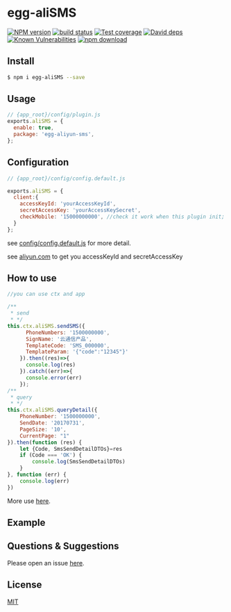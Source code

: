 # egg-aliSMS

[![NPM version][npm-image]][npm-url]
[![build status][travis-image]][travis-url]
[![Test coverage][codecov-image]][codecov-url]
[![David deps][david-image]][david-url]
[![Known Vulnerabilities][snyk-image]][snyk-url]
[![npm download][download-image]][download-url]

[npm-image]: https://img.shields.io/npm/v/egg-aliSMS.svg?style=flat-square
[npm-url]: https://npmjs.org/package/egg-aliSMS
[travis-image]: https://img.shields.io/travis/eggjs/egg-aliSMS.svg?style=flat-square
[travis-url]: https://travis-ci.org/eggjs/egg-aliSMS
[codecov-image]: https://img.shields.io/codecov/c/github/eggjs/egg-aliSMS.svg?style=flat-square
[codecov-url]: https://codecov.io/github/eggjs/egg-aliSMS?branch=master
[david-image]: https://img.shields.io/david/eggjs/egg-aliSMS.svg?style=flat-square
[david-url]: https://david-dm.org/eggjs/egg-aliSMS
[snyk-image]: https://snyk.io/test/npm/egg-aliSMS/badge.svg?style=flat-square
[snyk-url]: https://snyk.io/test/npm/egg-aliSMS
[download-image]: https://img.shields.io/npm/dm/egg-aliSMS.svg?style=flat-square
[download-url]: https://npmjs.org/package/egg-aliSMS

<!--
Description here.
-->

## Install

```bash
$ npm i egg-aliSMS --save
```

## Usage

```js
// {app_root}/config/plugin.js
exports.aliSMS = {
  enable: true,
  package: 'egg-aliyun-sms',
};
```

## Configuration

```js
// {app_root}/config/config.default.js

exports.aliSMS = {
  client:{
    accessKeyId: 'yourAccessKeyId',
    secretAccessKey: 'yourAccessKeySecret',
    checkMobile: '15000000000', //check it work when this plugin init;
  }
};
```

see [config/config.default.js](config/config.default.js) for more detail.

see [aliyun.com](https://dysms.console.aliyun.com/dysms.htm#/develop/api) to get you accessKeyId and secretAccessKey

## How to use
```js
//you can use ctx and app

/**
 * send
 * */
this.ctx.aliSMS.sendSMS({
      PhoneNumbers: '1500000000',
      SignName: '云通信产品',
      TemplateCode: 'SMS_000000',
      TemplateParam: '{"code":"12345"}'
    }).then((res)=>{
      console.log(res)
    }).catch((err)=>{
      console.error(err)
    });
/**
 * query
 * */
this.ctx.aliSMS.queryDetail({
    PhoneNumber: '1500000000',
    SendDate: '20170731',
    PageSize: '10',
    CurrentPage: "1"
}).then(function (res) {
    let {Code, SmsSendDetailDTOs}=res
    if (Code === 'OK') {
        console.log(SmsSendDetailDTOs)
    }
}, function (err) {
    console.log(err)
})
```

More use [here](https://help.aliyun.com/document_detail/57458.html?spm=5176.doc57459.6.569.8OxxXv).





## Example

<!-- example here -->





## Questions & Suggestions

Please open an issue [here](https://github.com/eggjs/egg/issues).

## License

[MIT](LICENSE)








